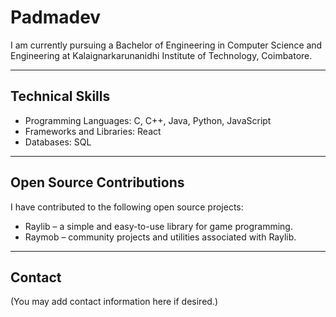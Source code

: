 # Padmadev

I am currently pursuing a Bachelor of Engineering in Computer Science and Engineering at Kalaignarkarunanidhi Institute of Technology, Coimbatore.

---

## Technical Skills

- Programming Languages: C, C++, Java, Python, JavaScript
- Frameworks and Libraries: React
- Databases: SQL

---

## Open Source Contributions

I have contributed to the following open source projects:

- Raylib – a simple and easy-to-use library for game programming.
- Raymob – community projects and utilities associated with Raylib.

---

## Contact

(You may add contact information here if desired.)

